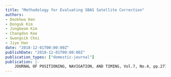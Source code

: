 ```yaml
---
title: "Methodology for Evaluating SBAS Satellite Correction"
authors:
- Deokhwa Han
- Donguk Kim
- Jungbeom Kim
- Changdon Kee
- Gwangsik Choi
- Jiye Han
date: "2018-12-01T00:00:00Z"
publishDate: "2018-12-01T00:00:00Z"
publication_types: ["domestic-journal"]
publication: |-
    JOURNAL OF POSITIONING, NAVIGATION, AND TIMING, Vol.7, No.4, pp.277~284, 2018년
---
```

